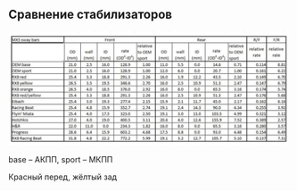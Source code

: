 ## Сравнение стабилизаторов

![сравнение](сравнение.png)

base – АКПП, sport – МКПП

Красный перед, жёлтый зад
